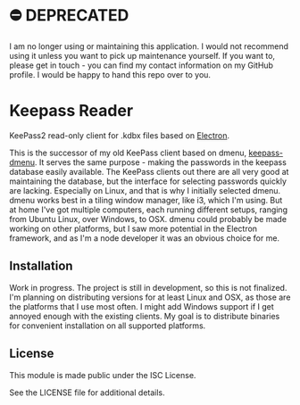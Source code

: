 # :no_entry: DEPRECATED

I am no longer using or maintaining this application. I would not recommend using
it unless you want to pick up maintenance yourself. If you want to, please get in
touch - you can find my contact information on my GitHub profile. I would be happy
to hand this repo over to you.

# Keepass Reader

KeePass2 read-only client for .kdbx files based on
[Electron](https://github.com/atom/electron).

This is the successor of my old KeePass client based on dmenu,
[keepass-dmenu](https://github.com/gustavnikolaj/keepass-dmenu). It serves the
same purpose - making the passwords in the keepass database easily available.
The KeePass clients out there are all very good at maintaining the database, but
the interface for selecting passwords quickly are lacking. Especially on Linux,
and that is why I initially selected dmenu. dmenu works best in a tiling window
manager, like i3, which I'm using. But at home I've got multiple computers,
each running different setups, ranging from Ubuntu Linux, over Windows, to OSX.
dmenu could probably be made working on other platforms, but I saw more
potential in the Electron framework, and as I'm a node developer it was an
obvious choice for me.

## Installation

Work in progress. The project is still in development, so this is not finalized.
I'm planning on distributing versions for at least Linux and OSX, as those are
the platforms that I use most often. I might add Windows support if I get
annoyed enough with the existing clients. My goal is to distribute binaries for
convenient installation on all supported platforms.

## License

This module is made public under the ISC License.

See the LICENSE file for additional details.
